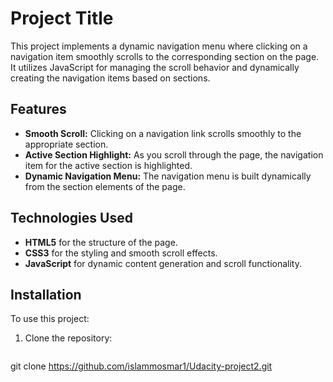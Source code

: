 # Project Title

This project implements a dynamic navigation menu where clicking on a navigation item smoothly scrolls to the corresponding section on the page. It utilizes JavaScript for managing the scroll behavior and dynamically creating the navigation items based on sections.

## Features

- **Smooth Scroll:** Clicking on a navigation link scrolls smoothly to the appropriate section.
- **Active Section Highlight:** As you scroll through the page, the navigation item for the active section is highlighted.
- **Dynamic Navigation Menu:** The navigation menu is built dynamically from the section elements of the page.

## Technologies Used

- **HTML5** for the structure of the page.
- **CSS3** for the styling and smooth scroll effects.
- **JavaScript** for dynamic content generation and scroll functionality.

## Installation

To use this project:

1. Clone the repository:
   ```bash
git clone https://github.com/islammosmar1/Udacity-project2.git
